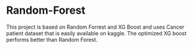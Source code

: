 # Random-Forest

This project is based on Random Forrest and XG Boost and uses Cancer patient dataset that is easily available on kaggle.
The optimized XG boost performs better than Random Forest.

